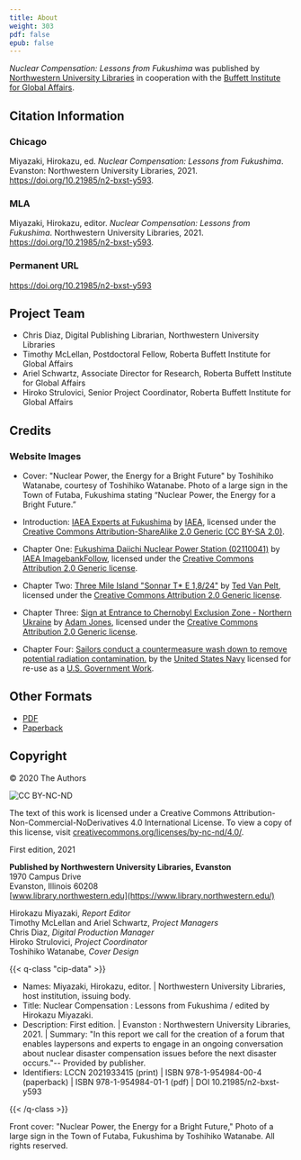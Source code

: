 ```yaml
---
title: About
weight: 303
pdf: false
epub: false
---
```


_Nuclear Compensation: Lessons from Fukushima_ was published by [Northwestern University Libraries](https://www.library.northwestern.edu/research/scholarly/digital-publishing.html) in cooperation with the [Buffett Institute for Global Affairs](https://buffett.northwestern.edu/). 

## Citation Information

### Chicago

Miyazaki, Hirokazu, ed. *Nuclear Compensation: Lessons from Fukushima*. Evanston: Northwestern University Libraries, 2021. https://doi.org/10.21985/n2-bxst-y593.

### MLA

Miyazaki, Hirokazu, editor. *Nuclear Compensation: Lessons from Fukushima*. Northwestern University Libraries, 2021. https://doi.org/10.21985/n2-bxst-y593. 

### Permanent URL

https://doi.org/10.21985/n2-bxst-y593

## Project Team

- Chris Diaz, Digital Publishing Librarian, Northwestern University Libraries
- Timothy McLellan, Postdoctoral Fellow, Roberta Buffett Institute for Global Affairs
- Ariel Schwartz, Associate Director for Research, Roberta Buffett Institute for Global Affairs
- Hiroko Strulovici, Senior Project Coordinator, Roberta Buffett Institute for Global Affairs

## Credits

### Website Images

- Cover: "Nuclear Power, the Energy for a Bright Future" by Toshihiko Watanabe, courtesy of Toshihiko Watanabe. Photo of a large sign in the Town of Futaba, Fukushima stating “Nuclear Power, the Energy for a Bright Future.”

- Introduction: [IAEA Experts at Fukushima](https://flic.kr/p/ec5jXh) by [IAEA](https://www.flickr.com/photos/iaea_imagebank/), licensed under the [Creative Commons Attribution-ShareAlike 2.0 Generic (CC BY-SA 2.0)](https://creativecommons.org/licenses/by-sa/2.0/). 

- Chapter One: [Fukushima Daiichi Nuclear Power Station (02110041)](https://flic.kr/p/qcinzK) by [IAEA ImagebankFollow](https://www.flickr.com/photos/iaea_imagebank/), licensed under the [Creative Commons Attribution 2.0 Generic license](https://creativecommons.org/licenses/by/2.0). 

- Chapter Two: [Three Mile Island "Sonnar T* E 1,8/24"](https://flic.kr/p/e3XYEi) by [Ted Van Pelt](https://www.flickr.com/photos/bantam10/), licensed under the [Creative Commons Attribution 2.0 Generic license](https://creativecommons.org/licenses/by/2.0). 

- Chapter Three: [Sign at Entrance to Chernobyl Exclusion Zone - Northern Ukraine](https://flic.kr/p/GSu7Qh) by [Adam Jones](https://www.flickr.com/people/41000732@N04), licensed under the [Creative Commons Attribution 2.0 Generic license](https://creativecommons.org/licenses/by/2.0). 

- Chapter Four: [Sailors conduct a countermeasure wash down to remove potential radiation contamination.](https://flic.kr/p/9u3dAX) by the [United States Navy](https://www.flickr.com/photos/usnavy/) licensed for re-use as a [U.S. Government Work](https://www.usa.gov/government-works). 

## Other Formats

  - [PDF](/downloads/Miyazaki_nuclear-compensation.pdf)
  - [Paperback](#)

## Copyright

© 2020 The Authors

![CC BY-NC-ND](/img/by-nc-nd.png)

The text of this work is licensed under a Creative Commons Attribution-Non-Commercial-NoDerivatives 4.0 International License. To view a copy of this license, visit [creativecommons.org/licenses/by-nc-nd/4.0/](https://creativecommons.org/licenses/by-nc-nd/4.0/).

First edition, 2021<br />

**Published by Northwestern University Libraries, Evanston**<br />
1970 Campus Drive<br />
Evanston, Illinois 60208<br />
[www.library.northwestern.edu](https://www.library.northwestern.edu/)<br />

Hirokazu Miyazaki, *Report Editor*<br />
Timothy McLellan and Ariel Schwartz, *Project Managers*<br />
Chris Diaz, *Digital Production Manager*<br />
Hiroko Strulovici, *Project Coordinator*<br />
Toshihiko Watanabe, *Cover Design*<br />

{{< q-class "cip-data" >}}

- Names: Miyazaki, Hirokazu, editor. | Northwestern University Libraries, host institution, issuing 
   body.  
- Title: Nuclear Compensation : Lessons from Fukushima / edited by Hirokazu Miyazaki.  
- Description: First edition. | Evanston : Northwestern University Libraries, 2021. | Summary: "In this report we call for the creation of a forum that enables laypersons and experts to engage in an ongoing conversation about nuclear disaster compensation issues before the next disaster occurs."-- Provided by publisher.  
- Identifiers: LCCN 2021933415 (print) | ISBN 978-1-954984-00-4 (paperback) | ISBN 978-1-954984-01-1 (pdf) | DOI 10.21985/n2-bxst-y593

{{< /q-class >}}

Front cover: "Nuclear Power, the Energy for a Bright Future," Photo of a large sign in the Town of Futaba, Fukushima by Toshihiko Watanabe. All rights reserved.